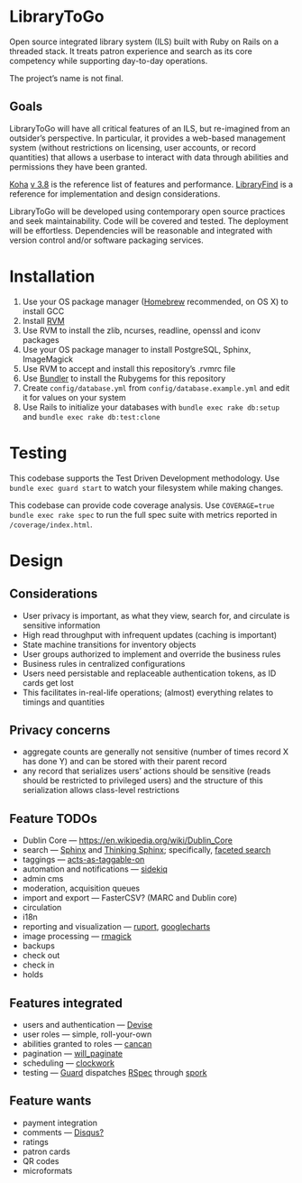 # LibraryToGo

Open source integrated library system (ILS) built with Ruby on Rails on a threaded stack. It treats patron experience and search as its core competency while supporting day-to-day operations.

The project’s name is not final.

## Goals

LibraryToGo will have all critical features of an ILS, but re-imagined from an outsider’s perspective. In particular, it provides a web-based management system (without restrictions on licensing, user accounts, or record quantities) that allows a userbase to interact with data through abilities and permissions they have been granted.

[Koha](https://github.com/liblime/LibLime-Koha) [v 3.8](http://manual.koha-community.org/3.8/en/) is the reference list of features and performance. [LibraryFind](http://libraryfind.org/) is a reference for implementation and design considerations.

LibraryToGo will be developed using contemporary open source practices and seek maintainability. Code will be covered and tested. The deployment will be effortless. Dependencies will be reasonable and integrated with version control and/or software packaging services.


# Installation

1. Use your OS package manager ([Homebrew](http://mxcl.github.com/homebrew/) recommended, on OS X) to install GCC
2. Install [RVM](https://rvm.io/)
3. Use RVM to install the zlib, ncurses, readline, openssl and iconv packages
4. Use your OS package manager to install PostgreSQL, Sphinx, ImageMagick
5. Use RVM to accept and install this repository’s .rvmrc file
6. Use [Bundler](http://gembundler.com/) to install the Rubygems for this repository
7. Create `config/database.yml` from `config/database.example.yml` and edit it for values on your system
8. Use Rails to initialize your databases with `bundle exec rake db:setup` and `bundle exec rake db:test:clone`

# Testing

This codebase supports the Test Driven Development methodology. Use `bundle exec guard start` to watch your filesystem while making changes.

This codebase can provide code coverage analysis. Use `COVERAGE=true bundle exec rake spec` to run the full spec suite with metrics reported in `/coverage/index.html`.


# Design

## Considerations

* User privacy is important, as what they view, search for, and circulate is sensitive information
* High read throughput with infrequent updates (caching is important)
* State machine transitions for inventory objects
* User groups authorized to implement and override the business rules
* Business rules in centralized configurations
* Users need persistable and replaceable authentication tokens, as ID cards get lost
* This facilitates in-real-life operations; (almost) everything relates to timings and quantities


## Privacy concerns

* aggregate counts are generally not sensitive (number of times record X has done Y) and can be stored with their parent record
* any record that serializes users’ actions should be sensitive (reads should be restricted to privileged users) and the structure of this serialization allows class-level restrictions


## Feature TODOs

* Dublin Core — https://en.wikipedia.org/wiki/Dublin_Core
* search — [Sphinx](http://sphinxsearch.com/) and [Thinking Sphinx](https://rubygems.org/gems/thinking-sphinx); specifically, [faceted search](https://en.wikipedia.org/wiki/Faceted_search)
* taggings — [acts-as-taggable-on](https://rubygems.org/gems/acts-as-taggable-on)
* automation and notifications — [sidekiq](https://rubygems.org/gems/sidekiq)
* admin cms
* moderation, acquisition queues
* import and export — FasterCSV? (MARC and Dublin core)
* circulation
* i18n
* reporting and visualization — [ruport](https://rubygems.org/gems/ruport), [googlecharts](https://rubygems.org/gems/googlecharts)
* image processing — [rmagick](https://rubygems.org/gems/rmagick)
* backups
* check out
* check in
* holds


## Features integrated

* users and authentication — [Devise](https://rubygems.org/gems/devise)
* user roles — simple, roll-your-own
* abilities granted to roles — [cancan](https://rubygems.org/gems/cancan)
* pagination — [will_paginate](https://rubygems.org/gems/will_paginate)
* scheduling — [clockwork](https://rubygems.org/gems/clockwork)
* testing — [Guard](https://rubygems.org/gems/guard) dispatches [RSpec](https://rubygems.org/gems/rspec) through [spork](https://rubygems.org/gems/spork)


## Feature wants

* payment integration
* comments — [Disqus?](http://disqus.com/)
* ratings
* patron cards
* QR codes
* microformats
